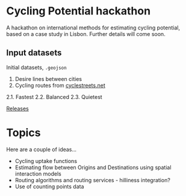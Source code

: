 
<!-- README.md is generated from README.Rmd. Please edit that file -->
Cycling Potential hackathon
===========================

<!-- badges: start -->
<!-- badges: end -->
A hackathon on international methods for estimating cycling potential, based on a case study in Lisbon.
Further details will come soon.

Input datasets
--------------

Initial datasets, `.geojson`

1.  Desire lines between cities
2.  Cycling routes from [cyclestreets.net](cyclestreets.net)

2.1. Fastest
2.2. Balanced
2.3. Quietest

[Releases](https://github.com/U-Shift/cyclingpotential-hack/releases/)

Topics
======

Here are a couple of ideas...

-   Cycling uptake functions
-   Estimating flow between Origins and Destinations using spatial interaction models
-   Routing algorithms and routing services - hilliness integration?
-   Use of counting points data
